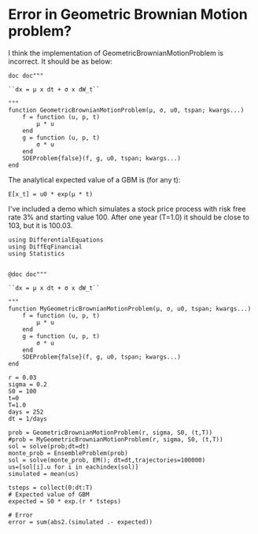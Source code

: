 # Error in Geometric Brownian Motion problem?

I think the implementation of GeometricBrownianMotionProblem is incorrect. It should be as below:

```
doc doc"""

``dx = μ x dt + σ x dW_t``

"""
function GeometricBrownianMotionProblem(μ, σ, u0, tspan; kwargs...)
    f = function (u, p, t)
        μ * u
    end
    g = function (u, p, t)
        σ * u
    end
    SDEProblem{false}(f, g, u0, tspan; kwargs...)
end

```

The analytical expected value of a GBM is (for any t):
```
E[x_t] = u0 * exp(μ * t)
```

I've included a demo which simulates a stock price process with risk free rate 3% and starting value 100.
After one year (T=1.0) it should be close to 103, but it is 100.03.
```
using DifferentialEquations
using DiffEqFinancial
using Statistics


@doc doc"""

``dx = μ x dt + σ x dW_t``

"""
function MyGeometricBrownianMotionProblem(μ, σ, u0, tspan; kwargs...)
    f = function (u, p, t)
        μ * u
    end
    g = function (u, p, t)
        σ * u
    end
    SDEProblem{false}(f, g, u0, tspan; kwargs...)
end

r = 0.03
sigma = 0.2
S0 = 100
t=0
T=1.0
days = 252
dt = 1/days

prob = GeometricBrownianMotionProblem(r, sigma, S0, (t,T))
#prob = MyGeometricBrownianMotionProblem(r, sigma, S0, (t,T))
sol = solve(prob;dt=dt)
monte_prob = EnsembleProblem(prob)
sol = solve(monte_prob, EM(); dt=dt,trajectories=100000)
us=[sol[i].u for i in eachindex(sol)]
simulated = mean(us)

tsteps = collect(0:dt:T)
# Expected value of GBM
expected = S0 * exp.(r * tsteps)

# Error
error = sum(abs2.(simulated .- expected))

```